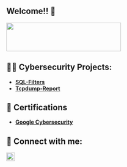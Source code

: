 ## Welcome!! 👋

<img src="https://github.com/user-attachments/assets/a82ae4ad-a076-454f-9c0c-3385db36e1a4" width="300" height="75">

<h2>👨‍💻 Cybersecurity Projects:</h2>

 - <b>[SQL-Filters](https://github.com/lucascosta224fe/SQL-Filters)<b>
 - <b>[Tcpdump-Report](https://github.com/lucascosta224fe/Tcpdump-Report)<b>

<h2>📑 Certifications </h2>

 - [Google Cybersecurity](https://www.credly.com/badges/50baf6f7-3a53-455e-a362-136812805195/public_url)

<h2> 🤳 Connect with me:</h2>

[<img align="left" alt="JoshMadakor | LinkedIn" width="22px" src="https://img.icons8.com/ios7/600/FFFFFF/linkedin.png" />][linkedin]

[linkedin]: https://linkedin.com/in/lucas-costa-45a700346/

<!--
joshmadakor1/joshmadakor1 is a ✨ special ✨ repository because its README.md (this file) appears on your GitHub profile.

Here are some ideas to get you started:

🔭 I’m currently working on ...
🌱 I’m currently learning ...
👯 I’m looking to collaborate on ...
🤔 I’m looking for help with ...
💬 Ask me about ...
📫 How to reach me: ...
😄 Pronouns: ...
⚡ Fun fact: ...
-->
